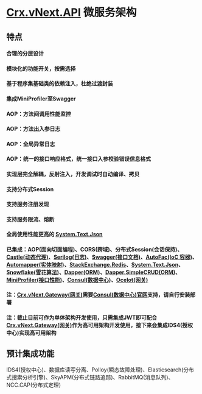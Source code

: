# [Crx.vNext.API](https://github.com/as260405901/Crx.vNext.API) 微服务架构

## 特点
#### 合理的分层设计
#### 模块化的功能开关，按需选择
#### 基于程序集基础类的依赖注入，杜绝过渡封装
#### 集成MiniProfiler至Swagger
#### AOP：方法间调用性能监控
#### AOP：方法出入参日志
#### AOP：全局异常日志
#### AOP：统一的接口响应格式，统一接口入参校验错误信息格式
#### 实现层完全解耦，反射注入，开发调试时自动编译、拷贝
#### 支持分布式Session
#### 支持服务注册发现
#### 支持服务限流、熔断
#### 全局使用性能更高的 [System.Text.Json](https://github.com/dotnet/runtime/tree/master/src/libraries/System.Text.Json)
#### 已集成：AOP(面向切面编程)、CORS(跨域)、分布式Session(会话保持)、[Castle(动态代理)](https://github.com/castleproject/Core)、[Serilog(日志)](https://github.com/serilog/serilog)、[Swagger(接口文档)](https://github.com/domaindrivendev/Swashbuckle.AspNetCore)、[AutoFac(IoC 容器)](https://github.com/autofac/Autofac)、[Automapper(实体映射)](https://github.com/AutoMapper/AutoMapper)、[StackExchange.Redis](https://github.com/StackExchange/StackExchange.Redis/)、[System.Text.Json](https://github.com/dotnet/runtime/tree/master/src/libraries/System.Text.Json)、[Snowflake(雪花算法)](https://github.com/stulzq/snowflake-net)、[Dapper(ORM)](https://github.com/StackExchange/Dapper)、[Dapper.SimpleCRUD(ORM)](https://github.com/ericdc1/Dapper.SimpleCRUD/)、[MiniProfiler(接口性能)](https://github.com/MiniProfiler/dotnet)、[Consul(数据中心)](https://github.com/hashicorp/consul)、[Ocelot(网关)](https://github.com/ThreeMammals/Ocelot)
#### 注：[Crx.vNext.Gateway(网关)](https://github.com/as260405901/Crx.vNext.API/tree/main/Crx.vNext.Gateway)需要[Consul(数据中心)官网](https://www.consul.io/)支持，请自行安装部署

#### 注：截止目前可作为单体架构开发使用，只需集成JWT即可配合[Crx.vNext.Gateway(网关)](https://github.com/as260405901/Crx.vNext.API/tree/main/Crx.vNext.Gateway)作为高可用架构开发使用，接下来会集成IDS4(授权中心)实现高可用架构



## 预计集成功能
IDS4(授权中心)、数据库读写分离、Polloy(瞬态故障处理)、Elasticsearch(分布式搜索分析引擎)、SkyAPM(分布式链路追踪)、RabbitMQ(消息队列)、NCC.CAP(分布式定理)


